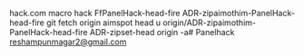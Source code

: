 hack.com macro hack FfPanelHack-head-fire ADR-zipaimothim-PanelHack-head-fire
git fetch origin
aimspot head u origin/ADR-zipaimothim-PanelHack-head-fire ADR-zipset-head origin -a# Panelhack
reshampunmagar2@gmail.com
